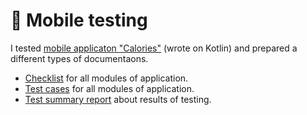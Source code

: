 # 📱 Mobile testing
I tested [mobile applicaton "Calories"](https://github.com/eveliinahampus/kotlin-projects/tree/80da74104fd8d373e9f8825cc90550f2136970cb/Calories) (wrote on Kotlin) and prepared a different types of documentaons.
- [Checklist](https://docs.google.com/spreadsheets/d/1Ey4RRSBreEoyp8NUBXHA-ucnFRHr-IPV1XD-u5X0Nhw/edit?usp=drive_link) for all modules of application.
- [Test cases](https://docs.google.com/spreadsheets/d/1iMGmlkL_Y3ByLsjTIq1g0OzCr9AR0tVS2-cBM3QQFSA/edit?usp=drive_link) for all modules of application.
- [Test summary report](https://docs.google.com/document/d/1nwcFiCQYXfDU6Yio7jzzK27dJDl730Sr4qOq064fAa0/edit?usp=drive_link) about results of testing.
